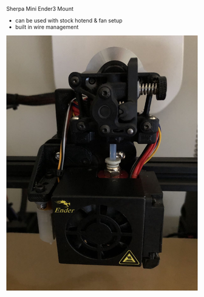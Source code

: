 Sherpa Mini Ender3 Mount
- can be used with stock hotend & fan setup
- built in wire management

![Image of Ender Mount](https://github.com/theFPVgeek/Sherpa_Mini-Extruder/blob/master/Toolheads/theFPVgeek_Ender3/Images/IMG_7099.jpg)
